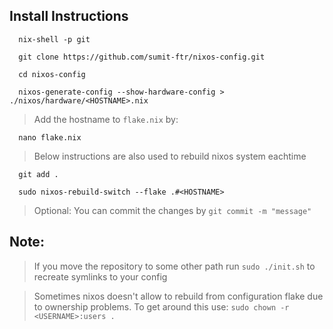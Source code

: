 ## Install Instructions
```
  nix-shell -p git
```
```
  git clone https://github.com/sumit-ftr/nixos-config.git
```
```
  cd nixos-config
```
```
  nixos-generate-config --show-hardware-config > ./nixos/hardware/<HOSTNAME>.nix
```
> Add the hostname to `flake.nix` by:
```
  nano flake.nix
```
> Below instructions are also used to rebuild nixos system eachtime
```
  git add .
```
```
  sudo nixos-rebuild-switch --flake .#<HOSTNAME>
```
> Optional: You can commit the changes by `git commit -m "message"`

## Note:
> If you move the repository to some other path run `sudo ./init.sh` to recreate symlinks to your config

> Sometimes nixos doesn't allow to rebuild from configuration flake due to ownership problems. To get around this use: `sudo chown -r <USERNAME>:users .`
